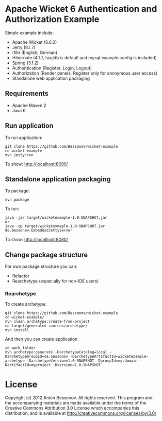 # Apache Wicket 6 Authentication and Authorization Example

Simple example include:
- Apache Wicket (6.0.0)
- Jetty (8.1.7)
- i18n (English, German)
- Hibernate (4.1.7, hsqldb is default and mysql example config is included)
- Spring (3.1.2)
- Authentication (Register, Login, Logout)
- Authorization (Render panels, Register only for anonymous user access)
- Standalone web application packaging

## Requirements

- Apache Maven 2
- Java 6

## Run application

To run application:

	git clone https://github.com/Bessonov/wicket-example
	cd wicket-example
	mvn jetty:run

To show:
	[http://localhost:8080/](http://localhost:8080/)

## Standalone application packaging

To package:

	mvn package

To run:

	java -jar target/wicketexmaple-1.0-SNAPSHOT.jar
	or
	java -cp target/wicketexmaple-1.0-SNAPSHOT.jar de.bessonov.EmbeddedJettyServer

To show:
	[http://localhost:8080/](http://localhost:8080/)

## Change package structure
For own package structure you can:
- Refactor
- Rearchetype (especially for non-IDE users)

### Rearchetype

To create archetype:

	git clone https://github.com/Bessonov/wicket-example
	cd wicket-example/
	mvn clean archetype:create-from-project
	cd target/generated-sources/archetype/
	mvn install

And then you can create application:

	cd work_folder
	mvn archetype:generate -DarchetypeCatalog=local -DarchetypeGroupId=de.bessonov -DarchetypeArtifactId=wicketexample-archetype -DarchetypeVersion=1.0-SNAPSHOT -DgroupId=my.domain -DartifactId=myproject -Dversion=1.0-SNAPSHOT

# License
Copyright (c) 2012 Anton Bessonov.
All rights reserved. This program and the accompanying materials
are made available under the terms of the Creative Commons
Attribution 3.0 License which accompanies this distribution,
and is available at
http://creativecommons.org/licenses/by/3.0/

